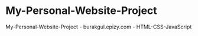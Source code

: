 # My-Personal-Website-Project
My-Personal-Website-Project - burakgul.epizy.com - HTML-CSS-JavaScript
